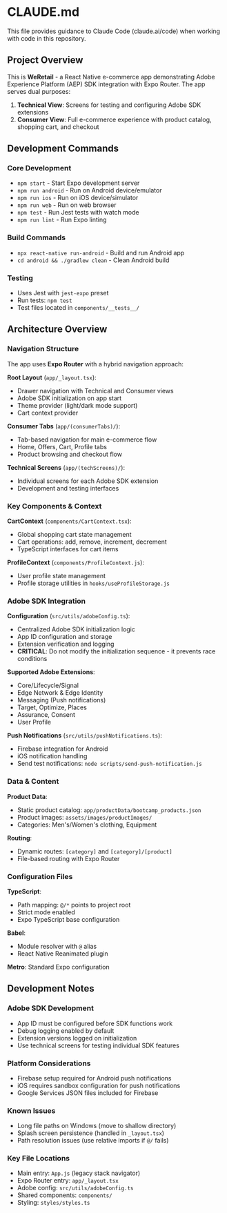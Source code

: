 # CLAUDE.md

This file provides guidance to Claude Code (claude.ai/code) when working with code in this repository.

## Project Overview

This is **WeRetail** - a React Native e-commerce app demonstrating Adobe Experience Platform (AEP) SDK integration with Expo Router. The app serves dual purposes:
1. **Technical View**: Screens for testing and configuring Adobe SDK extensions
2. **Consumer View**: Full e-commerce experience with product catalog, shopping cart, and checkout

## Development Commands

### Core Development
- `npm start` - Start Expo development server
- `npm run android` - Run on Android device/emulator
- `npm run ios` - Run on iOS device/simulator
- `npm run web` - Run on web browser
- `npm test` - Run Jest tests with watch mode
- `npm run lint` - Run Expo linting

### Build Commands
- `npx react-native run-android` - Build and run Android app
- `cd android && ./gradlew clean` - Clean Android build

### Testing
- Uses Jest with `jest-expo` preset
- Run tests: `npm test`
- Test files located in `components/__tests__/`

## Architecture Overview

### Navigation Structure
The app uses **Expo Router** with a hybrid navigation approach:

**Root Layout** (`app/_layout.tsx`):
- Drawer navigation with Technical and Consumer views
- Adobe SDK initialization on app start
- Theme provider (light/dark mode support)
- Cart context provider

**Consumer Tabs** (`app/(consumerTabs)/`):
- Tab-based navigation for main e-commerce flow
- Home, Offers, Cart, Profile tabs
- Product browsing and checkout flow

**Technical Screens** (`app/(techScreens)/`):
- Individual screens for each Adobe SDK extension
- Development and testing interfaces

### Key Components & Context

**CartContext** (`components/CartContext.tsx`):
- Global shopping cart state management
- Cart operations: add, remove, increment, decrement
- TypeScript interfaces for cart items

**ProfileContext** (`components/ProfileContext.js`):
- User profile state management
- Profile storage utilities in `hooks/useProfileStorage.js`

### Adobe SDK Integration

**Configuration** (`src/utils/adobeConfig.ts`):
- Centralized Adobe SDK initialization logic
- App ID configuration and storage
- Extension verification and logging
- **CRITICAL**: Do not modify the initialization sequence - it prevents race conditions

**Supported Adobe Extensions**:
- Core/Lifecycle/Signal
- Edge Network & Edge Identity
- Messaging (Push notifications)
- Target, Optimize, Places
- Assurance, Consent
- User Profile

**Push Notifications** (`src/utils/pushNotifications.ts`):
- Firebase integration for Android
- iOS notification handling
- Send test notifications: `node scripts/send-push-notification.js`

### Data & Content

**Product Data**:
- Static product catalog: `app/productData/bootcamp_products.json`
- Product images: `assets/images/productImages/`
- Categories: Men's/Women's clothing, Equipment

**Routing**:
- Dynamic routes: `[category]` and `[category]/[product]`
- File-based routing with Expo Router

### Configuration Files

**TypeScript**:
- Path mapping: `@/*` points to project root
- Strict mode enabled
- Expo TypeScript base configuration

**Babel**:
- Module resolver with `@` alias
- React Native Reanimated plugin

**Metro**: Standard Expo configuration

## Development Notes

### Adobe SDK Development
- App ID must be configured before SDK functions work
- Debug logging enabled by default
- Extension versions logged on initialization
- Use technical screens for testing individual SDK features

### Platform Considerations
- Firebase setup required for Android push notifications
- iOS requires sandbox configuration for push notifications
- Google Services JSON files included for Firebase

### Known Issues
- Long file paths on Windows (move to shallow directory)
- Splash screen persistence (handled in `_layout.tsx`)
- Path resolution issues (use relative imports if `@/` fails)

### Key File Locations
- Main entry: `App.js` (legacy stack navigator)
- Expo Router entry: `app/_layout.tsx`
- Adobe config: `src/utils/adobeConfig.ts`
- Shared components: `components/`
- Styling: `styles/styles.ts`
